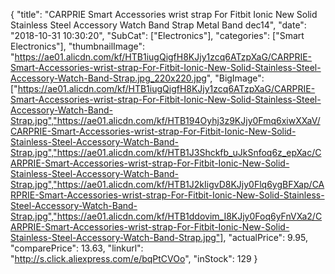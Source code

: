 {
	"title": "CARPRIE Smart Accessories wrist strap For Fitbit Ionic New Solid Stainless Steel Accessory Watch Band Strap Metal Band dec14",
	"date": "2018-10-31 10:30:20",
	"SubCat": ["Electronics"],
	"categories": ["Smart Electronics"],
	"thumbnailImage": "https://ae01.alicdn.com/kf/HTB1iugQigfH8KJjy1zcq6ATzpXaG/CARPRIE-Smart-Accessories-wrist-strap-For-Fitbit-Ionic-New-Solid-Stainless-Steel-Accessory-Watch-Band-Strap.jpg_220x220.jpg",
	"BigImage": ["https://ae01.alicdn.com/kf/HTB1iugQigfH8KJjy1zcq6ATzpXaG/CARPRIE-Smart-Accessories-wrist-strap-For-Fitbit-Ionic-New-Solid-Stainless-Steel-Accessory-Watch-Band-Strap.jpg","https://ae01.alicdn.com/kf/HTB194Oyhj3z9KJjy0Fmq6xiwXXaV/CARPRIE-Smart-Accessories-wrist-strap-For-Fitbit-Ionic-New-Solid-Stainless-Steel-Accessory-Watch-Band-Strap.jpg","https://ae01.alicdn.com/kf/HTB1J3Shckfb_uJkSnfoq6z_epXac/CARPRIE-Smart-Accessories-wrist-strap-For-Fitbit-Ionic-New-Solid-Stainless-Steel-Accessory-Watch-Band-Strap.jpg","https://ae01.alicdn.com/kf/HTB1J2kIigvD8KJjy0Flq6ygBFXap/CARPRIE-Smart-Accessories-wrist-strap-For-Fitbit-Ionic-New-Solid-Stainless-Steel-Accessory-Watch-Band-Strap.jpg","https://ae01.alicdn.com/kf/HTB1ddovim_I8KJjy0Foq6yFnVXa2/CARPRIE-Smart-Accessories-wrist-strap-For-Fitbit-Ionic-New-Solid-Stainless-Steel-Accessory-Watch-Band-Strap.jpg"],
	"actualPrice": 9.95,
	"comparePrice": 13.63,
	"linkurl": "http://s.click.aliexpress.com/e/bqPtCVOo",
	"inStock": 129
}
